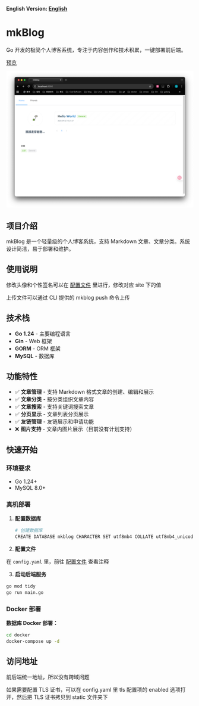 **English Version: [English](README_en.md)**

# mkBlog

 Go 开发的极简个人博客系统，专注于内容创作和技术积累，一键部署前后端。

 [预览](https://mkitsdts.top:8080)

![Home](./docs/images/home.png)

## 项目介绍

mkBlog 是一个轻量级的个人博客系统，支持 Markdown 文章、文章分类。系统设计简洁，易于部署和维护。

## 使用说明

修改头像和个性签名可以在 [配置文件](config.yaml) 里进行，修改对应 site 下的值

上传文件可以通过 CLI 提供的 mkblog push 命令上传

## 技术栈

- **Go 1.24** - 主要编程语言
- **Gin** - Web 框架
- **GORM** - ORM 框架
- **MySQL** - 数据库

## 功能特性

- ✅ **文章管理** - 支持 Markdown 格式文章的创建、编辑和展示
- ✅ **文章分类** - 按分类组织文章内容
- ✅ **文章搜索** - 支持关键词搜索文章
- ✅ **分页显示** - 文章列表分页展示
- ✅ **友链管理** - 友链展示和申请功能
- ❌ **图片支持** - 文章内图片展示（目前没有计划支持）

## 快速开始

### 环境要求
- Go 1.24+
- MySQL 8.0+

### 真机部署

1. **配置数据库**
   ```bash
   # 创建数据库
   CREATE DATABASE mkblog CHARACTER SET utf8mb4 COLLATE utf8mb4_unicode_ci;
   ```

2. **配置文件**
   
在 `config.yaml` 里，前往 [配置文件](config.yaml) 查看注释

3. **启动后端服务**
```bash
go mod tidy
go run main.go
```

### Docker 部署

**数据库 Docker 部署：**
```bash
cd docker
docker-compose up -d
```

## 访问地址

前后端统一地址，所以没有跨域问题

如果需要配置 TLS 证书，可以在 config.yaml 里 tls 配置项的 enabled 选项打开，然后把 TLS 证书拷贝到 static 文件夹下
